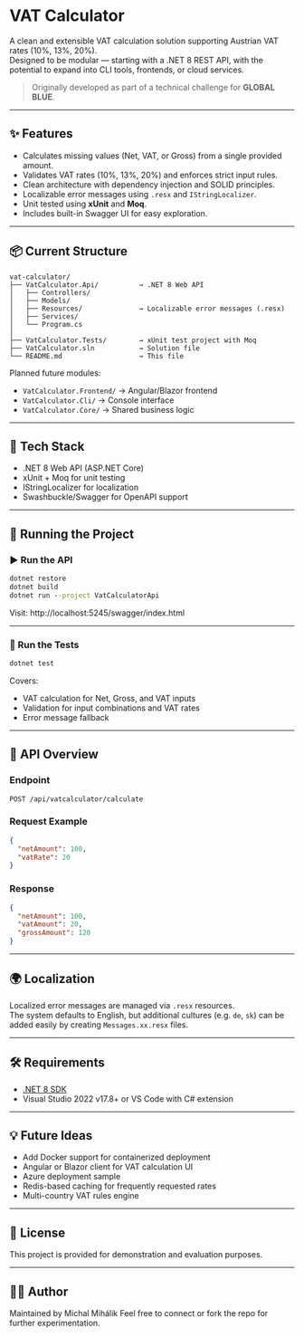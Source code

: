 # VAT Calculator

A clean and extensible VAT calculation solution supporting Austrian VAT rates (10%, 13%, 20%).  
Designed to be modular — starting with a .NET 8 REST API, with the potential to expand into CLI tools, frontends, or cloud services.

> Originally developed as part of a technical challenge for **GLOBAL BLUE**.

---

## ✨ Features

- Calculates missing values (Net, VAT, or Gross) from a single provided amount.
- Validates VAT rates (10%, 13%, 20%) and enforces strict input rules.
- Clean architecture with dependency injection and SOLID principles.
- Localizable error messages using `.resx` and `IStringLocalizer`.
- Unit tested using **xUnit** and **Moq**.
- Includes built-in Swagger UI for easy exploration.

---

## 📦 Current Structure

```
vat-calculator/
├── VatCalculator.Api/          → .NET 8 Web API
│   ├── Controllers/
│   ├── Models/
│   ├── Resources/              → Localizable error messages (.resx)
│   ├── Services/
│   └── Program.cs
│
├── VatCalculator.Tests/        → xUnit test project with Moq
├── VatCalculator.sln           → Solution file
└── README.md                   → This file
```

Planned future modules:
- `VatCalculator.Frontend/` → Angular/Blazor frontend
- `VatCalculator.Cli/`      → Console interface
- `VatCalculator.Core/`     → Shared business logic

---

## 🧰 Tech Stack

- .NET 8 Web API (ASP.NET Core)
- xUnit + Moq for unit testing
- IStringLocalizer for localization
- Swashbuckle/Swagger for OpenAPI support

---

## 🚀 Running the Project

### ▶️ Run the API

```cmd
dotnet restore
dotnet build
dotnet run --project VatCalculatorApi
```

Visit: http://localhost:5245/swagger/index.html

---

### 🧪 Run the Tests

```cmd
dotnet test
```

Covers:
- VAT calculation for Net, Gross, and VAT inputs
- Validation for input combinations and VAT rates
- Error message fallback

---

## 🔌 API Overview

### Endpoint

`POST /api/vatcalculator/calculate`

### Request Example

```json
{
  "netAmount": 100,
  "vatRate": 20
}
```

### Response

```json
{
  "netAmount": 100,
  "vatAmount": 20,
  "grossAmount": 120
}
```

---

## 🌍 Localization

Localized error messages are managed via `.resx` resources.  
The system defaults to English, but additional cultures (e.g. `de`, `sk`) can be added easily by creating `Messages.xx.resx` files.

---

## 🛠️ Requirements

- [.NET 8 SDK](https://dotnet.microsoft.com/download)
- Visual Studio 2022 v17.8+ or VS Code with C# extension

---

## 💡 Future Ideas

- Add Docker support for containerized deployment
- Angular or Blazor client for VAT calculation UI
- Azure deployment sample
- Redis-based caching for frequently requested rates
- Multi-country VAT rules engine

---

## 📝 License

This project is provided for demonstration and evaluation purposes.

---

## 🙋‍♂️ Author

Maintained by Michal Mihálik
Feel free to connect or fork the repo for further experimentation.
